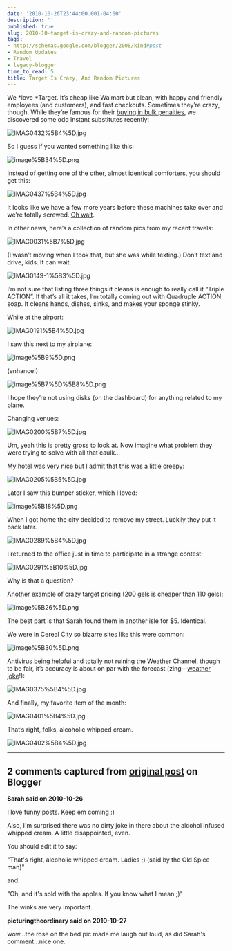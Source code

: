 ```yaml
---
date: '2010-10-26T23:44:00.001-04:00'
description: ''
published: true
slug: 2010-10-target-is-crazy-and-random-pictures
tags:
- http://schemas.google.com/blogger/2008/kind#post
- Random Updates
- Travel
- legacy-blogger
time_to_read: 5
title: Target Is Crazy, And Random Pictures
---
```



We *love *Target. It’s cheap like Walmart but clean, with happy and friendly employees (and customers), and fast checkouts. Sometimes they’re crazy, though. While they’re famous for their <a href="http://www.consumerist.com/tag/target-is-crazy">buying in bulk penalties</a>, we discovered some odd instant substitutes recently:

![IMAG0432%5B4%5D.jpg](IMAG0432%5B4%5D.jpg)

So I guess if you wanted something like this:

![image%5B34%5D.png](image%5B34%5D.png)

Instead of getting one of the other, almost identical comforters, you should get this:

![IMAG0437%5B4%5D.jpg](IMAG0437%5B4%5D.jpg)

It looks like we have a few more years before these machines take over and we’re totally screwed. <a href="http://googleblog.blogspot.com/2010/10/what-were-driving-at.html">Oh wait</a>.

In other news, here’s a collection of random pics from my recent travels:

![IMAG0031%5B7%5D.jpg](IMAG0031%5B7%5D.jpg)

(I wasn’t moving when I took that, but she was while texting.) Don’t text and drive, kids. It can wait.

![IMAG0149-1%5B3%5D.jpg](IMAG0149-1%5B3%5D.jpg)

I’m not sure that listing three things it cleans is enough to really call it “Triple ACTION”. If that’s all it takes, I’m totally coming out with Quadruple ACTION soap. It cleans hands, dishes, sinks, and makes your sponge stinky.

While at the airport:

![IMAG0191%5B4%5D.jpg](IMAG0191%5B4%5D.jpg)

I saw this next to my airplane:

![image%5B9%5D.png](image%5B9%5D.png)  

(enhance!)

![image%5B7%5D%5B8%5D.png](image%5B7%5D%5B8%5D.png)    

I hope they’re not using disks (on the dashboard) for anything related to my plane. 

Changing venues:

![IMAG0200%5B7%5D.jpg](IMAG0200%5B7%5D.jpg)  

Um, yeah this is pretty gross to look at. Now imagine what problem they were trying to solve with all that caulk…

My hotel was very nice but I admit that this was a little creepy:

![IMAG0205%5B5%5D.jpg](IMAG0205%5B5%5D.jpg)

Later I saw this bumper sticker, which I loved:

![image%5B18%5D.png](image%5B18%5D.png)

When I got home the city decided to remove my street. Luckily they put it back later.

![IMAG0289%5B4%5D.jpg](IMAG0289%5B4%5D.jpg)

I returned to the office just in time to participate in a strange contest:

![IMAG0291%5B10%5D.jpg](IMAG0291%5B10%5D.jpg)

Why is that a question?

Another example of crazy target pricing (200 gels is cheaper than 110 gels):

![image%5B26%5D.png](image%5B26%5D.png)

The best part is that Sarah found them in another isle for $5. Identical.

We were in Cereal City so bizarre sites like this were common:

![image%5B30%5D.png](image%5B30%5D.png)

Antivirus <a href="../2010/2010-10-some-thoughts-on-antivirus-and-why-i.html">being helpful</a> and totally not ruining the Weather Channel, though to be fair, it’s accuracy is about on par with the forecast (zing—<a href="http://instantrimshot.com/">weather joke</a>!):

![IMAG0375%5B4%5D.jpg](IMAG0375%5B4%5D.jpg)

And finally, my favorite item of the month:

![IMAG0401%5B4%5D.jpg](IMAG0401%5B4%5D.jpg)

That’s right, folks, alcoholic whipped cream.   

![IMAG0402%5B4%5D.jpg](IMAG0402%5B4%5D.jpg)

---

## 2 comments captured from [original post](https://blog.wassupy.com/2010/10/target-is-crazy-and-random-pictures.html) on Blogger

**Sarah said on 2010-10-26**

I love funny posts.  Keep em coming :)

Also, I'm surprised there was no dirty joke in there about the alcohol infused whipped cream.  A little disappointed, even.

You should edit it to say:

&quot;That's right, alcoholic whipped cream.  Ladies ;) (said by the Old Spice man)&quot;

and:

&quot;Oh, and it's sold with the apples.  If you know what I mean ;)&quot;

The winks are very important.

**picturingtheordinary said on 2010-10-27**

wow...the rose on the bed pic made me laugh out loud, as did Sarah's comment...nice one.

